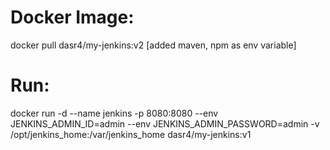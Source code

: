 # Docker Image:
docker pull dasr4/my-jenkins:v2 [added maven, npm as env variable]

# Run:
docker run -d --name jenkins -p 8080:8080 --env JENKINS_ADMIN_ID=admin --env JENKINS_ADMIN_PASSWORD=admin -v /opt/jenkins_home:/var/jenkins_home dasr4/my-jenkins:v1
